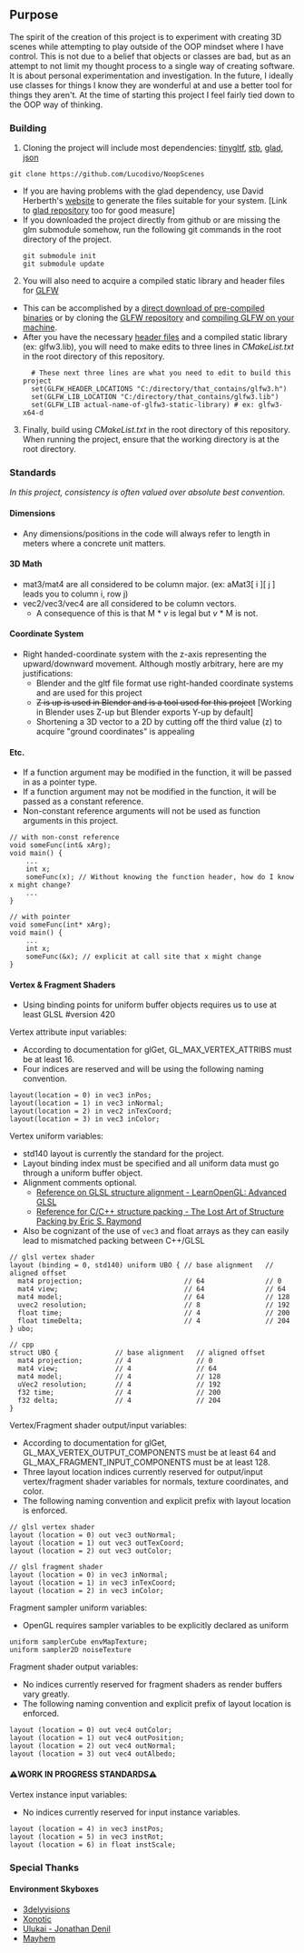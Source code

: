 ## Purpose

The spirit of the creation of this project is to experiment with creating 3D scenes while attempting to play outside of
the OOP mindset where I have control. This is not due to a belief that objects or classes are bad, but as an attempt to
not limit my thought process to a single way of creating software. It is about personal experimentation and investigation.
In the future, I ideally use classes for things I know they are wonderful at and use a better tool for things they aren't.
At the time of starting this project I feel fairly tied down to the OOP way of thinking.

### Building
1) Cloning the project will include most dependencies: [tinygltf](https://github.com/syoyo/tinygltf), [stb](https://github.com/nothings/stb), [glad](https://github.com/Dav1dde/glad), [json](https://github.com/nlohmann/json#examples)
  ```
  git clone https://github.com/Lucodivo/NoopScenes
  ```
  - If you are having problems with the glad dependency, use David Herberth's [website](https://glad.dav1d.de/) to 
    generate the files suitable for your system. [Link to [glad repository](https://github.com/Dav1dde/glad) too for 
    good measure]
  - If you downloaded the project directly from github or are missing the glm submodule somehow, run the following git 
    commands in the root directory of the project.
    ```
    git submodule init
    git submodule update
    ```
2) You will also need to acquire a compiled static library and header files for [GLFW](https://www.glfw.org/)
  - This can be accomplished by a [direct download of pre-compiled binaries](https://www.glfw.org/download.html) or by
    cloning the [GLFW repository](https://github.com/glfw/glfw) and 
    [compiling GLFW on your machine](https://www.glfw.org/docs/3.3/compile.html).
  - After you have the necessary [header files](https://github.com/glfw/glfw/tree/master/include/GLFW) and a compiled
    static library (ex: glfw3.lib), you will need to make edits to three lines in *CMakeList.txt* in the root
    directory of this repository.
      ```
        # These next three lines are what you need to edit to build this project
        set(GLFW_HEADER_LOCATIONS "C:/directory/that_contains/glfw3.h")
        set(GLFW_LIB_LOCATION "C:/directory/that_contains/glfw3.lib")
        set(GLFW_LIB actual-name-of-glfw3-static-library) # ex: glfw3-x64-d
      ```
3) Finally, build using *CMakeList.txt* in the root directory of this repository. When running the project, ensure that
the working directory is at the root directory.

### Standards
*In this project, consistency is often valued over absolute best convention.*

#### Dimensions
- Any dimensions/positions in the code will always refer to length in meters where a concrete unit matters.

#### 3D Math
- mat3/mat4 are all considered to be column major. (ex: aMat3[ i ][ j ] leads you to column i, row j)
- vec2/vec3/vec4 are all considered to be column vectors.
    - A consequence of this is that M * *v* is legal but *v* * M is not.


#### Coordinate System
- Right handed-coordinate system with the z-axis representing the upward/downward movement. Although mostly
  arbitrary, here are my justifications:
    - Blender and the gltf file format use right-handed coordinate systems and are used for this project
    - ~~Z is up is used in Blender and is a tool used for this project~~ [Working in Blender uses Z-up but Blender exports Y-up by default]
    - Shortening a 3D vector to a 2D by cutting off the third value (z) to acquire "ground coordinates" is appealing
    
#### Etc.
- If a function argument may be modified in the function, it will be passed in as a pointer type.
- If a function argument may not be modified in the function, it will be passed as a constant reference.
- Non-constant reference arguments will not be used as function arguments in this project.
```
// with non-const reference
void someFunc(int& xArg);
void main() {
    ...
    int x;
    someFunc(x); // Without knowing the function header, how do I know x might change?
    ...
}

// with pointer
void someFunc(int* xArg);
void main() {
    ...
    int x;
    someFunc(&x); // explicit at call site that x might change
}
```

#### Vertex & Fragment Shaders
- Using binding points for uniform buffer objects requires us to use at least GLSL #version 420

Vertex attribute input variables:
- According to documentation for glGet, GL_MAX_VERTEX_ATTRIBS must be at least 16.
- Four indices are reserved and will be using the following naming convention.

```
layout(location = 0) in vec3 inPos;
layout(location = 1) in vec3 inNormal;
layout(location = 2) in vec2 inTexCoord;
layout(location = 3) in vec3 inColor;
```

Vertex uniform variables:
- std140 layout is currently the standard for the project.
- Layout binding index must be specified and all uniform data must go through a uniform buffer object.
- Alignment comments optional. 
  - [Reference on GLSL structure alignment - LearnOpenGL: Advanced GLSL](https://learnopengl.com/Advanced-OpenGL/Advanced-GLSL)
  - [Reference for C/C++ structure packing - The Lost Art of Structure Packing by Eric S. Raymond](http://www.catb.org/esr/structure-packing/)
- Also be cognizant of the use of `vec3` and float arrays as they can easily lead to mismatched packing between C++/GLSL

```
// glsl vertex shader
layout (binding = 0, std140) uniform UBO { // base alignment   // aligned offset
  mat4 projection;                         // 64               // 0
  mat4 view;                               // 64               // 64
  mat4 model;                              // 64               // 128
  uvec2 resolution;                        // 8                // 192
  float time;                              // 4                // 200
  float timeDelta;                         // 4                // 204
} ubo;
```
```
// cpp
struct UBO {              // base alignment   // aligned offset
  mat4 projection;        // 4                // 0
  mat4 view;              // 4                // 64
  mat4 model;             // 4                // 128
  uVec2 resolution;       // 4                // 192
  f32 time;               // 4                // 200
  f32 delta;              // 4                // 204
}
```

Vertex/Fragment shader output/input variables:
- According to documentation for glGet, GL_MAX_VERTEX_OUTPUT_COMPONENTS must be at least 64 and 
  GL_MAX_FRAGMENT_INPUT_COMPONENTS must be at least 128.
- Three layout location indices currently reserved for output/input vertex/fragment shader variables for normals, 
  texture coordinates, and color.
- The following naming convention and explicit prefix with layout location is enforced.

```
// glsl vertex shader
layout (location = 0) out vec3 outNormal;
layout (location = 1) out vec3 outTexCoord;
layout (location = 2) out vec3 outColor;
```
```
// glsl fragment shader
layout (location = 0) in vec3 inNormal;
layout (location = 1) in vec3 inTexCoord;
layout (location = 2) in vec3 inColor;
```

Fragment sampler uniform variables:
- OpenGL requires sampler variables to be explicitly declared as uniform
```
uniform samplerCube envMapTexture;
uniform sampler2D noiseTexture
```

Fragment shader output variables:
- No indices currently reserved for fragment shaders as render buffers vary greatly.
- The following naming convention and explicit prefix of layout location is enforced.

```
layout (location = 0) out vec4 outColor;
layout (location = 1) out vec4 outPosition;
layout (location = 2) out vec4 outNormal;
layout (location = 3) out vec4 outAlbedo;
```


#### ⚠️WORK IN PROGRESS STANDARDS⚠️

Vertex instance input variables:
- No indices currently reserved for input instance variables.

```
layout (location = 4) in vec3 instPos;
layout (location = 5) in vec3 instRot;
layout (location = 6) in float instScale;
```


### Special Thanks

#### Environment Skyboxes
- [3delyvisions](https://opengameart.org/content/elyvisions-skyboxes)
- [Xonotic](https://opengameart.org/content/xonotic-skyboxes)
- [Ulukai - Jonathan Denil](https://opengameart.org/content/ulukais-space-skyboxes)
- [Mayhem](https://opengameart.org/content/mayhems-skyboxes)
